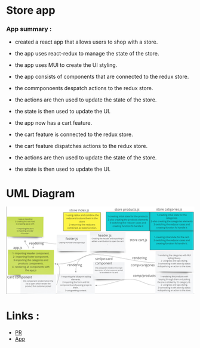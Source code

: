 # Store app

### App summary : 
* created a react app that allows users to shop with a store.
* the app uses react-redux to manage the state of the store.
* the app uses MUI to create the UI styling.

* the app consists of components that are connected to the redux store.
* the commponoents despatch actions to the redux store.
* the actions are then used to update the state of the store.
* the state is then used to update the UI.

* the app now has a cart feature.
* the cart feature is connected to the redux store.
* the cart feature dispatches actions to the redux store.
* the actions are then used to update the state of the store.
* the state is then used to update the UI.

# UML Diagram
![](./ulmclass37.PNG)
# Links :
* [PR](https://github.com/ibrahimalaqoul/storefront/pull/3)
* [App](https://steady-dodol-d9df60.netlify.app/)
